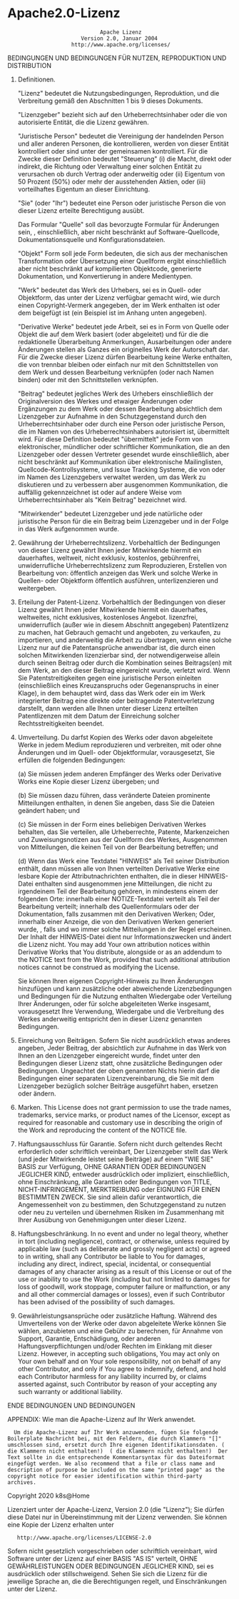 # Apache2.0-Lizenz

                                 Apache Lizenz
                           Version 2.0, Januar 2004
                        http://www.apache.org/licenses/

   BEDINGUNGEN UND BEDINGUNGEN FÜR NUTZEN, REPRODUKTION UND DISTRIBUTION

   1. Definitionen.

      "Lizenz" bedeutet die Nutzungsbedingungen, Reproduktion, und die Verbreitung gemäß den Abschnitten 1 bis 9 dieses Dokuments.

      "Lizenzgeber" bezieht sich auf den Urheberrechtsinhaber oder die von autorisierte Entität, die die Lizenz gewähren.

      "Juristische Person" bedeutet die Vereinigung der handelnden Person und aller anderen Personen, die kontrollieren, werden von dieser Entität kontrolliert oder sind unter der gemeinsamen kontrolliert. Für die Zwecke dieser Definition bedeutet "Steuerung" (i) die Macht, direkt oder indirekt, die Richtung oder Verwaltung einer solchen Entität zu verursachen ob durch Vertrag oder anderweitig oder (ii) Eigentum von 50 Prozent (50%) oder mehr der ausstehenden Aktien, oder (iii) vorteilhaftes Eigentum an dieser Einrichtung.

      "Sie" (oder "Ihr") bedeutet eine Person oder juristische Person die von dieser Lizenz erteilte Berechtigung ausübt.

      Das Formular "Quelle" soll das bevorzugte Formular für Änderungen sein, , einschließlich, aber nicht beschränkt auf Software-Quellcode, Dokumentationsquelle und Konfigurationsdateien.

      "Objekt" Form soll jede Form bedeuten, die sich aus der mechanischen Transformation oder Übersetzung einer Quellform ergibt einschließlich aber nicht beschränkt auf kompilierten Objektcode, generierte Dokumentation, und Konvertierung in andere Medientypen.

      "Werk" bedeutet das Werk des Urhebers, sei es in Quell- oder Objektform, das unter der Lizenz verfügbar gemacht wird, wie durch einen Copyright-Vermerk angegeben, der im Werk enthalten ist oder dem beigefügt ist (ein Beispiel ist im Anhang unten angegeben).

      "Derivative Werke" bedeutet jede Arbeit, sei es in Form von Quelle oder Objekt die auf dem Werk basiert (oder abgeleitet) und für die die redaktionelle Überarbeitung Anmerkungen, Ausarbeitungen oder andere Änderungen stellen als Ganzes ein originelles Werk der Autorschaft dar. Für die Zwecke dieser Lizenz dürfen Bearbeitung keine Werke enthalten, die von trennbar bleiben oder einfach nur mit den Schnittstellen von dem Werk und dessen Bearbeitung verknüpfen (oder nach Namen binden) oder mit den Schnittstellen verknüpfen.

      "Beitrag" bedeutet jegliches Werk des Urhebers einschließlich der Originalversion des Werkes und etwaiger Änderungen oder Ergänzungen zu dem Werk oder dessen Bearbeitung absichtlich dem Lizenzgeber zur Aufnahme in den Schutzgegenstand durch den Urheberrechtsinhaber oder durch eine Person oder juristische Person, die im Namen von des Urheberrechtsinhabers autorisiert ist, übermittelt wird. Für diese Definition bedeutet "übermittelt" jede Form von elektronischer, mündlicher oder schriftlicher Kommunikation, die an den Lizenzgeber oder dessen Vertreter gesendet wurde einschließlich, aber nicht beschränkt auf Kommunikation über elektronische Mailinglisten, Quellcode-Kontrollsysteme, und Issue Tracking Systeme, die von oder im Namen des Lizenzgebers verwaltet werden, um das Werk zu diskutieren und zu verbessern aber ausgenommen Kommunikation, die auffällig gekennzeichnet ist oder auf andere Weise vom Urheberrechtsinhaber als "Kein Beitrag" bezeichnet wird.

      "Mitwirkender" bedeutet Lizenzgeber und jede natürliche oder juristische Person für die ein Beitrag beim Lizenzgeber und in der Folge in das Werk aufgenommen wurde.

   2. Gewährung der Urheberrechtslizenz. Vorbehaltlich der Bedingungen von dieser Lizenz gewährt Ihnen jeder Mitwirkende hiermit ein dauerhaftes, weltweit, nicht exklusiv, kostenlos, gebührenfrei, unwiderrufliche Urheberrechtslizenz zum Reproduzieren, Erstellen von Bearbeitung von: öffentlich anzeigen das Werk und solche Werke in Quellen- oder Objektform öffentlich ausführen, unterlizenzieren und weitergeben.

   3. Erteilung der Patent-Lizenz. Vorbehaltlich der Bedingungen von dieser Lizenz gewährt Ihnen jeder Mitwirkende hiermit ein dauerhaftes, weltweites, nicht exklusives, kostenloses Angebot. lizenzfrei, unwiderruflich (außer wie in diesem Abschnitt angegeben) Patentlizenz zu machen, hat Gebrauch gemacht und angeboten, zu verkaufen, zu importieren, und anderweitig die Arbeit zu übertragen, wenn eine solche Lizenz nur auf die Patentansprüche anwendbar ist, die durch einen solchen Mitwirkenden lizenzierbar sind, der notwendigerweise allein durch seinen Beitrag oder durch die Kombination seines Beitrags(en) mit dem Werk, an den dieser Beitrag eingereicht wurde, verletzt wird. Wenn Sie Patentstreitigkeiten gegen eine juristische Person einleiten (einschließlich eines Kreuzanspruchs oder Gegenanspruchs in einer Klage), in dem behauptet wird, dass das Werk oder ein im Werk integrierter Beitrag eine direkte oder beitragende Patentverletzung darstellt, dann werden alle Ihnen unter dieser Lizenz erteilten Patentlizenzen mit dem Datum der Einreichung solcher Rechtsstreitigkeiten beendet.

   4. Umverteilung. Du darfst Kopien des Werks oder davon abgeleitete Werke in jedem Medium reproduzieren und verbreiten, mit oder ohne Änderungen und im Quell- oder Objektformular, vorausgesetzt, Sie erfüllen die folgenden Bedingungen:

      (a) Sie müssen jedem anderen Empfänger des Werks oder Derivative Works eine Kopie dieser Lizenz übergeben; und

      (b) Sie müssen dazu führen, dass veränderte Dateien prominente Mitteilungen enthalten, in denen Sie angeben, dass Sie die Dateien geändert haben; und

      (c) Sie müssen in der Form eines beliebigen Derivativen Werkes behalten, das Sie verteilen, alle Urheberrechte, Patente, Markenzeichen und Zuweisungsnotizen aus der Quellform des Werkes, Ausgenommen von Mitteilungen, die keinen Teil von der Bearbeitung betreffen; und

      (d) Wenn das Werk eine Textdatei "HINWEIS" als Teil seiner Distribution enthält, dann müssen alle von Ihnen verteilten Derivative Werke eine lesbare Kopie der Attributnachrichten enthalten, die in dieser HINWEIS-Datei enthalten sind ausgenommen jene Mitteilungen, die nicht zu irgendeinem Teil der Bearbeitung gehören, in mindestens einem der folgenden Orte: innerhalb einer NOTIZE-Textdatei verteilt als Teil der Bearbeitung verteilt; innerhalb des Quellenformulars oder der Dokumentation, falls zusammen mit den Derivativen Werken; Oder, innerhalb einer Anzeige, die von den Derivativen Werken generiert wurde, , falls und wo immer solche Mitteilungen in der Regel erscheinen. Der Inhalt der HINWEIS-Datei dient nur Informationszwecken und ändert die Lizenz nicht. You may add Your own attribution notices within Derivative Works that You distribute, alongside or as an addendum to the NOTICE text from the Work, provided that such additional attribution notices cannot be construed as modifying the License.

      Sie können Ihren eigenen Copyright-Hinweis zu Ihren Änderungen hinzufügen und kann zusätzliche oder abweichende Lizenzbedingungen und Bedingungen für die Nutzung enthalten Wiedergabe oder Verteilung Ihrer Änderungen, oder für solche abgeleiteten Werke insgesamt, vorausgesetzt Ihre Verwendung, Wiedergabe und die Verbreitung des Werkes anderweitig entspricht den in dieser Lizenz genannten Bedingungen.

   5. Einreichung von Beiträgen. Sofern Sie nicht ausdrücklich etwas anderes angeben, Jeder Beitrag, der absichtlich zur Aufnahme in das Werk von Ihnen an den Lizenzgeber eingereicht wurde, findet unter den Bedingungen dieser Lizenz statt, ohne zusätzliche Bedingungen oder Bedingungen. Ungeachtet der oben genannten Nichts hierin darf die Bedingungen einer separaten Lizenzvereinbarung, die Sie mit dem Lizenzgeber bezüglich solcher Beiträge ausgeführt haben, ersetzen oder ändern.

   6. Marken. This License does not grant permission to use the trade names, trademarks, service marks, or product names of the Licensor, except as required for reasonable and customary use in describing the origin of the Work and reproducing the content of the NOTICE file.

   7. Haftungsausschluss für Garantie. Sofern nicht durch geltendes Recht erforderlich oder schriftlich vereinbart, Der Lizenzgeber stellt das Werk (und jeder Mitwirkende leistet seine Beiträge) auf einem "WIE SIE" BASIS zur Verfügung, OHNE GARANTIEN ODER BEDINGUNGEN JEGLICHER KIND, entweder ausdrücklich oder impliziert, einschließlich, ohne Einschränkung, alle Garantien oder Bedingungen von TITLE, NICHT-INFRINGEMENT, MERKTREIBUNG oder EIGNUNG FÜR EINEN BESTIMMTEN ZWECK. Sie sind allein dafür verantwortlich, die Angemessenheit von zu bestimmen, den Schutzgegenstand zu nutzen oder neu zu verteilen und übernehmen Risiken im Zusammenhang mit Ihrer Ausübung von Genehmigungen unter dieser Lizenz.

   8. Haftungsbeschränkung. In no event and under no legal theory, whether in tort (including negligence), contract, or otherwise, unless required by applicable law (such as deliberate and grossly negligent acts) or agreed to in writing, shall any Contributor be liable to You for damages, including any direct, indirect, special, incidental, or consequential damages of any character arising as a result of this License or out of the use or inability to use the Work (including but not limited to damages for loss of goodwill, work stoppage, computer failure or malfunction, or any and all other commercial damages or losses), even if such Contributor has been advised of the possibility of such damages.

   9. Gewährleistungsansprüche oder zusätzliche Haftung. Während des Umverteilens von der Werke oder davon abgeleitete Werke können Sie wählen, anzubieten und eine Gebühr zu berechnen, für Annahme von Support, Garantie, Entschädigung, oder anderen Haftungsverpflichtungen und/oder Rechten im Einklang mit dieser Lizenz. However, in accepting such obligations, You may act only on Your own behalf and on Your sole responsibility, not on behalf of any other Contributor, and only if You agree to indemnify, defend, and hold each Contributor harmless for any liability incurred by, or claims asserted against, such Contributor by reason of your accepting any such warranty or additional liability.

   ENDE BEDINGUNGEN UND BEDINGUNGEN

   APPENDIX: Wie man die Apache-Lizenz auf Ihr Werk anwendet.

      Um die Apache-Lizenz auf Ihr Werk anzuwenden, fügen Sie folgende Boilerplate Nachricht bei, mit den Feldern, die durch Klammern "[]" umschlossen sind, ersetzt durch Ihre eigenen Identifikationsdaten. ( die Klammern nicht enthalten!)  ( die Klammern nicht enthalten!)  Der Text sollte in die entsprechende Kommentarsyntax für das Dateiformat eingefügt werden. We also recommend that a file or class name and description of purpose be included on the same "printed page" as the copyright notice for easier identification within third-party archives.

   Copyright 2020 k8s@Home

   Lizenziert unter der Apache-Lizenz, Version 2.0 (die "Lizenz"); Sie dürfen diese Datei nur in Übereinstimmung mit der Lizenz verwenden. Sie können eine Kopie der Lizenz erhalten unter

       http://www.apache.org/licenses/LICENSE-2.0

   Sofern nicht gesetzlich vorgeschrieben oder schriftlich vereinbart, wird Software unter der Lizenz auf einer BASIS "AS IS" verteilt, OHNE GEWÄHRLEISTUNGEN ODER BEDINGUNGEN JEGLICHER KIND, sei es ausdrücklich oder stillschweigend. Sehen Sie sich die Lizenz für die jeweilige Sprache an, die die Berechtigungen regelt, und Einschränkungen unter der Lizenz.
